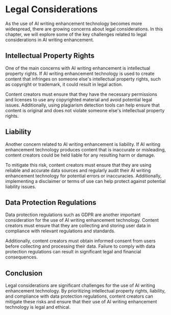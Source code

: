 Legal Considerations
=====================================================================

As the use of AI writing enhancement technology becomes more widespread, there are growing concerns about legal considerations. In this chapter, we will explore some of the key challenges related to legal considerations in AI writing enhancement.

Intellectual Property Rights
----------------------------

One of the main concerns with AI writing enhancement is intellectual property rights. If AI writing enhancement technology is used to create content that infringes on someone else's intellectual property rights, such as copyright or trademark, it could result in legal action.

Content creators must ensure that they have the necessary permissions and licenses to use any copyrighted material and avoid potential legal issues. Additionally, using plagiarism detection tools can help ensure that content is original and does not violate someone else's intellectual property rights.

Liability
---------

Another concern related to AI writing enhancement is liability. If AI writing enhancement technology produces content that is inaccurate or misleading, content creators could be held liable for any resulting harm or damage.

To mitigate this risk, content creators must ensure that they are using reliable and accurate data sources and regularly audit their AI writing enhancement technology for potential errors or inaccuracies. Additionally, implementing a disclaimer or terms of use can help protect against potential liability issues.

Data Protection Regulations
---------------------------

Data protection regulations such as GDPR are another important consideration for the use of AI writing enhancement technology. Content creators must ensure that they are collecting and storing user data in compliance with relevant regulations and standards.

Additionally, content creators must obtain informed consent from users before collecting and processing their data. Failure to comply with data protection regulations can result in significant legal and financial consequences.

Conclusion
----------

Legal considerations are significant challenges for the use of AI writing enhancement technology. By prioritizing intellectual property rights, liability, and compliance with data protection regulations, content creators can mitigate these risks and ensure that their use of AI writing enhancement technology is legal and ethical.
